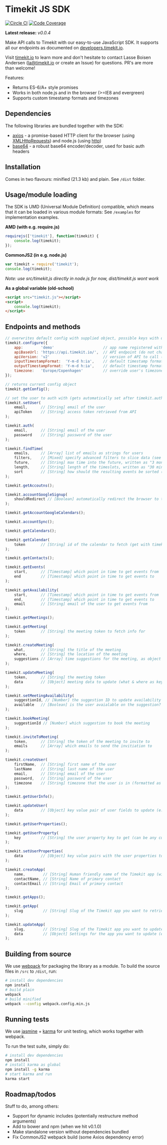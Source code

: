 # Timekit JS SDK

[![Circle CI](https://img.shields.io/circleci/project/timekit-io/js-sdk.svg)](https://circleci.com/gh/timekit-io/js-sdk)
[![Code Coverage](https://img.shields.io/badge/coverage-91%25-green.svg)](https://github.com/timekit-io/js-sdk)

**Latest release:**  *v0.0.4*

Make API calls to Timekit with our easy-to-use JavaScript SDK. It supports all our endpoints as documented on [developers.timekit.io](http://developers.timekit.io).

Visit [timekit.io](http://timekit.io) to learn more and don't hesitate to contact Lasse Boisen Andersen ([la@timekit.io](mailto:la@timekit.io) or create an Issue) for questions. PR's are more than welcome!

Features:
- Returns ES-6/A+ style promises
- Works in both node.js and in the browser (>=IE8 and evergreen)
- Supports custom timestamp formats and timezones

## Dependencies

The following libraries are bundled together with the SDK:

- [axios](https://github.com/mzabriskie/axios) - a promise-based HTTP client for the browser (using [XMLHttpRequests](https://developer.mozilla.org/en-US/docs/Web/API/XMLHttpRequest)) and node.js (using [http](http://nodejs.org/api/http.html))
- [base64](https://github.com/mathiasbynens/base64) - a robust base64 encoder/decoder, used for basic auth headers

## Installation

Comes in two flavours: minified (21.3 kb) and plain. See `/dist` folder.

## Usage/module loading

The SDK is UMD (Universal Module Definition) compatible, which means that it can be loaded in various module formats:
See `/examples` for implementation examples.

**AMD (with e.g. require.js)**
```javascript
requirejs(['timekit'], function(timekit) {
    console.log(timekit);
});
```

**CommonJS2 (in e.g. node.js)**
```javascript
var timekit = require('timekit');
console.log(timekit);

```
*Note: use src/timekit.js directly in node.js for now, dist/timekit.js wont work*

**As a global variable (old-school)**
```html
<script src="timekit.js"></script>
<script>
    console.log(timekit);
</script>
```

## Endpoints and methods

```javascript
// overwrites default config with supplied object, possible keys with default values below
timekit.configure({
    app:        'demo'                      // app name registered with timekit (get in touch)
    apiBaseUrl: 'https://api.timekit.io/',  // API endpoint (do not change)
    apiVersion: 'v2'                        // version of API to call (do not change)
    inputTimestampFormat:  'Y-m-d h:ia',    // default timestamp format that you supply
    outputTimestampFormat: 'Y-m-d h:ia',    // default timestamp format that you want the API to return
    timezone:   'Europe/Copenhagen'         // override user's timezone for custom formatted timestamps in another timezone
});

// returns current config object
timekit.getConfig(); 

// set the user to auth with (gets automatically set after timekit.auth())
timekit.setUser(
    email,      // [String] email of the user
    apiToken    // [String] access token retrieved from API
);

timekit.auth(
    email,      // [String] email of the user
    password    // [String] password of the user
);

timekit.findTime(
    emails,     // [Array] list of emails as strings for users
    filters,    // [Mixed] specify advanced filters to slice data (see http://developers.timekit.io/v2/docs/find-time-filters)
    future,     // [String] max time into the future, written as "3 months"
    length,     // [String] length of the timeslots, written as "30 minutes"
    sort        // [String] how should the resulting events be sorted (asc or desc)
);

timekit.getAccoutns();

timekit.accountGoogleSignup(
    shouldRedirect // [Boolean] automatically redirect the browser to the google url?
);

timekit.getAccountGoogleCalendars();

timekit.accountSync();

timekit.getCalendars();

timekit.getCalendar(
    token       // [String] id of the calendar to fetch (get with timekit.getCalendars())
);

timekit.getContacts();

timekit.getEvents(
    start,      // [Timestamp] which point in time to get events from
    end         // [Timestamp] which point in time to get events to
);

timekit.getAvailability(
    start,      // [Timestamp] which point in time to get events from
    end,        // [Timestamp] which point in time to get events to
    email       // [String] email of the user to get events from
);

timekit.getMeetings();

timekit.getMeeting(
    token       // [String] the meeting token to fetch info for
);

timekit.createMeeting(
    what,       // [String] the title of the meeting
    where,      // [String] the location of the meeting
    suggestions // [Array] time suggestions for the meeting, as object with 'start' and 'end' timestamps
);

timekit.updateMeeting(
    token,      // [String] the meeting token
    data        // [Object] meeting data to update (what & where as key value pairs)
);

timekit.setMeetingAvailability(
    suggestionId, // [Number] the suggestion ID to update availability for
    available   // [Boolean] is the user avaialable on the suggestion? true or false
);

timekit.bookMeeting(
    suggestionId // [Number] which suggestion to book the meeting 
);

timekit.inviteToMeeting(
    token,      // [String] the token of the meeting to invite to
    emails      // [Array] which emails to send the invitiation to
);

timekit.createUser(
    firstName,  // [String] first name of the user
    lastName    // [String] last name of the user
    email,      // [String] email of the user
    password,   // [String] password of the user
    timezone    // [String] timezone that the user is in (formatted as Europe/Copenhagen)
);

timekit.getUserInfo();

timekit.updateUser(
    data        // [Object] key value pair of user fields to update (e.g. first_name or timezone)
);

timekit.getUserProperties();

timekit.getUserProperty(
    key         // [String] the user property key to get (can be any custom string)
);

timekit.setUserProperties(
    data        // [Object] key value pairs with the user properties to set or overwrite
);

timekit.createApp(
    name,        // [String] Human friendly name of the Timekit app (will be slugged automatically)
    contactName, // [String] Name of primary contact
    contactEmail // [String] Email of primary contact
);

timekit.getApps();

timekit.getApp(
    slug         // [String] Slug of the Timekit app you want to retrieve
);

timekit.updateApp(
    slug,        // [String] Slug of the Timekit app you want to update
    data         // [Object] Settings for the app you want to update (e.g. key 'callback')
);
```

## Building from source

We use [webpack](http://webpack.github.io) for packaging the library as a module. To build the source files in `/src` to `/dist`, run:
```bash
# install dev dependencies
npm install
# build plain
webpack
# build minified
webpack --config webpack.config.min.js 
```

## Running tests

We use [jasmine](http://jasmine.github.io) + [karma](http://karma-runner.github.io/) for unit testing, which works together with webpack.

To run the test suite, simply do:
```bash
# install dev dependencies
npm install
# install karma as global
npm install -g karma
# start karma and run 
karma start
```

## Roadmap/todos

Stuff to do, among others:
- Support for dynamic includes (potentially restructure method arguments)
- Add to bower and npm (when we hit v0.1.0)
- Make standalone version without dependencies bundled
- Fix CommonJS2 webpack build (some Axios dependency error)
